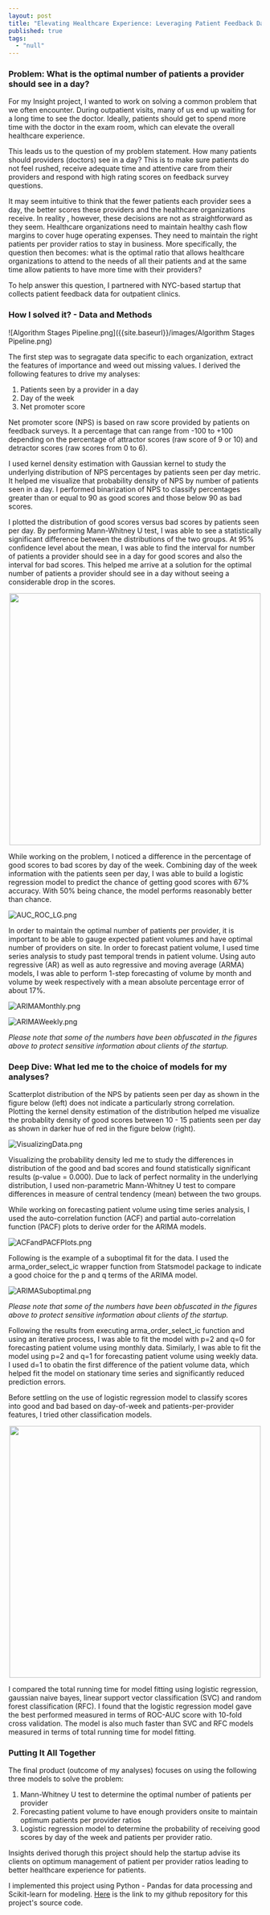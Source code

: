 ```yaml
---
layout: post
title: "Elevating Healthcare Experience: Leveraging Patient Feedback Data"
published: true
tags: 
  - "null"
---
```









### Problem: What is the optimal number of patients a provider should see in a day?

For my Insight project, I wanted to work on solving a common problem that we often encounter. During outpatient visits, many of us end up waiting for a long time to see the doctor. Ideally, patients should get to spend more time with the doctor in the exam room, which can elevate the overall healthcare experience. 

This leads us to the question of my problem statement. How many patients should providers (doctors) see in a day? This is to make sure patients do not feel rushed, receive adequate time and attentive care from their providers and respond with high rating scores on feedback survey questions.

It may seem intuitive to think that the fewer patients each provider sees a day, the better scores these providers and the healthcare organizations receive. In reality , however, these decisions are not as straightforward as they seem. Healthcare organizations need to maintain healthy cash flow margins to cover huge operating expenses. They need to maintain the right patients per provider ratios to stay in business. More specifically, the question then becomes: what is the optimal ratio that allows healthcare organizations to attend to the needs of all their patients and at the same time allow patients to have more time with their providers?

To help answer this question, I partnered with NYC-based startup that collects patient feedback data for outpatient clinics. 

### How I solved it? - Data and Methods

![Algorithm Stages Pipeline.png]({{site.baseurl}}/images/Algorithm Stages Pipeline.png)

The first step was to segragate data specific to each organization, extract the features of importance and weed out missing values. I derived the following features to drive my analyses:

1. Patients seen by a provider in a day
2. Day of the week
3. Net promoter score

Net promoter score (NPS) is based on raw score provided by patients on feedback surveys. It a percentage that can range from -100 to +100 depending on the percentage of attractor scores (raw score of 9 or 10) and detractor scores (raw scores from 0 to 6). 

I used kernel density estimation with Gaussian kernel to study the underlying distribution of NPS percentages by patients seen per day metric. It helped me visualize that probability density of NPS by number of patients seen in a day. I performed binarization of NPS to classify percentages greater than or equal to 90 as good scores and those below 90 as bad scores.

I plotted the distribution of good scores versus bad scores by patients seen per day. By performing Mann-Whitney U test, I was able to see a statistically significant difference between the distributions of the two groups. At 95% confidence level about the mean, I was able to find the interval for number of patients a provider should see in a day for good scores and also the interval for bad scores. This helped me arrive at a solution for the optimal number of patients a provider should see in a day without seeing a considerable drop in the scores.

<p align="center">
<img src="{{site.baseurl}}/images/Histogram_volume_nps_2.png" width="500">
</p>

While working on the problem, I noticed a difference in the percentage of good scores to bad scores by day of the week. Combining day of the week information with the patients seen per day, I was able to build a logistic regression model to predict the chance of getting good scores with 67% accuracy. With 50% being chance, the model performs reasonably better than chance.

![AUC_ROC_LG.png]({{site.baseurl}}/images/AUC_ROC_LG.png)

In order to maintain the optimal number of patients per provider, it is important to be able to gauge expected patient volumes and have optimal number of providers on site. In order to forecast patient volume, I used time series analysis to study past temporal trends in patient volume. Using auto regressive (AR) as well as auto regressive and moving average (ARMA) models, I was able to perform 1-step forecasting of volume by month and volume by week respectively with a mean absolute percentage error of about 17%.

![ARIMAMonthly.png]({{site.baseurl}}/images/ARIMAMonthly.png)

![ARIMAWeekly.png]({{site.baseurl}}/images/ARIMAWeekly.png)


_Please note that some of the numbers have been obfuscated in the figures above to protect sensitive information about clients of the startup._

### Deep Dive: What led me to the choice of models for my analyses?

Scatterplot distribution of the NPS by patients seen per day as shown in the figure below (left) does not indicate a particularly strong correlation. Plotting the kernel density estimation of the distribution helped me visualize the probablity density of good scores between 10 - 15 patients seen per day as shown in darker hue of red in the figure below (right).

![VisualizingData.png]({{site.baseurl}}/images/VisualizingData.png)

Visualizing the probability density led me to study the differences in distribution of the good and bad scores and found statistically significant results (p-value = 0.000). Due to lack of perfect normality in the underlying distribution, I used non-parametric Mann-Whitney U test to compare differences in measure of central tendency (mean) between the two groups.  

While working on forecasting patient volume using time series analysis, I used the auto-correlation function (ACF) and partial auto-correlation function (PACF) plots to derive order for the ARIMA models.  

![ACFandPACFPlots.png]({{site.baseurl}}/images/ACFandPACFPlots.png)

Following is the example of a suboptimal fit for the data. I used the arma_order_select_ic wrapper function from Statsmodel package to indicate a good choice for the p and q terms of the ARIMA model. 

![ARIMASuboptimal.png]({{site.baseurl}}/images/ARIMASuboptimal.png)

_Please note that some of the numbers have been obfuscated in the figures above to protect sensitive information about clients of the startup._


Following the results from executing arma_order_select_ic function and using an iterative process, I was able to fit the model with p=2 and q=0 for forecasting patient volume using monthly data. Similarly, I was able to fit the model using p=2 and q=1 for forecasting patient volume using weekly data. I used d=1 to obatin the first difference of the patient volume data, which helped fit the model on stationary time series and significantly reduced prediction errors.


Before settling on the use of logistic regression model to classify scores into good and bad based on day-of-week and patients-per-provider features, I tried other classification models.

<p align="center">
<img src="{{site.baseurl}}/images/PredictiveModelComparison.png" width="500">
</p>

I compared the total running time for model fitting using logistic regression, gaussian naive bayes, linear support vector classification (SVC) and random forest classification (RFC). I found that the logistic regression model gave the best performed measured in terms of ROC-AUC score with 10-fold cross validation. The model is also much faster than SVC and RFC models measured in terms of total running time for model fitting.


### Putting It All Together

The final product (outcome of my analyses) focuses on using the following three models to solve the problem:

1. Mann-Whitney U test to determine the optimal number of patients per provider
2. Forecasting patient volume to have enough providers onsite to maintain 	optimum patients per provider ratios
3. Logistic regression model to determine the probability of receiving good scores by day of the week and patients per provider ratio.

Insights derived thorugh this project should help the startup advise its clients on optimum management of patient per provider ratios leading to better healthcare experience for patients. 

I implemented this project using Python - Pandas for data processing and Scikit-learn for modeling. [Here](https://github.com/anjalibshah/insight-data-science-project.git "Insight Project Github Repository") is the link to my github repository for this project's source code.
